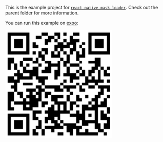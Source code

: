 This is the example project for [`react-native-mask-loader`](../). Check out the parent folder for more information.

You can run this example on [expo](https://expo.io/@eliwhite/react-native-mask-loader-example):

![Loader](../assets/qrcode.png)
